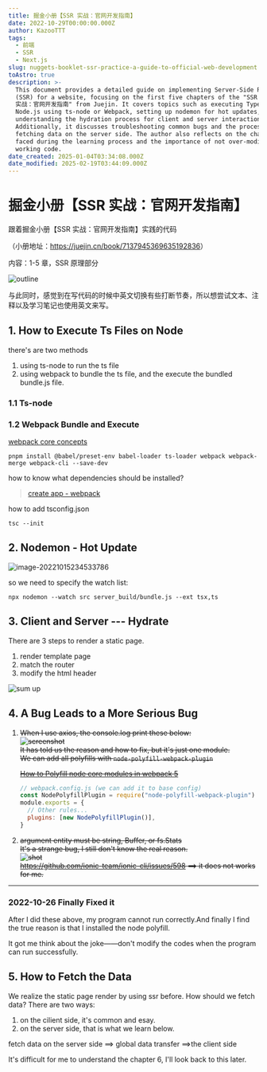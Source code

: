 ```yaml
---
title: 掘金小册【SSR 实战：官网开发指南】
date: 2022-10-29T00:00:00.000Z
author: KazooTTT
tags:
  - 前端
  - SSR
  - Next.js
slug: nuggets-booklet-ssr-practice-a-guide-to-official-web-development
toAstro: true
description: >-
  This document provides a detailed guide on implementing Server-Side Rendering
  (SSR) for a website, focusing on the first five chapters of the "SSR
  实战：官网开发指南" from Juejin. It covers topics such as executing TypeScript files in
  Node.js using ts-node or Webpack, setting up nodemon for hot updates, and
  understanding the hydration process for client and server interactions.
  Additionally, it discusses troubleshooting common bugs and the process of
  fetching data on the server side. The author also reflects on the challenges
  faced during the learning process and the importance of not over-modifying
  working code.
date_created: 2025-01-04T03:34:08.000Z
date_modified: 2025-02-19T03:44:09.000Z
---
```


# 掘金小册【SSR 实战：官网开发指南】

跟着掘金小册【SSR 实战：官网开发指南】实践的代码

（小册地址：<https://juejin.cn/book/7137945369635192836>）

内容：1-5 章，SSR 原理部分

![outline](<https://pictures.kazoottt.top/2024/04/20240407-01e399d8f528eb920808fb7e54fccec8.png>)

与此同时，感觉到在写代码的时候中英文切换有些打断节奏，所以想尝试文本、注释以及学习笔记也使用英文来写。

## 1. How to Execute Ts Files on Node

there's are two methods

1. using ts-node to run the ts file
2. using webpack to bundle the ts file, and the execute the bundled bundle.js file.

### 1.1 Ts-node

### 1.2 Webpack Bundle and Execute

[webpack core concepts](<https://webpack.js.org/concepts/>)

`pnpm install @babel/preset-env babel-loader ts-loader webpack webpack-merge webpack-cli --save-dev`

how to know what dependencies should be installed?

> [create app - webpack](<https://createapp.dev/webpack>)

how to add tsconfig.json

`tsc --init`

## 2. Nodemon - Hot Update

![image-20221015234533786](<https://pictures.kazoottt.top/2024/04/20240407-15ae78352fc2914ed629f37eb669429a.png>)

so we need to specify the watch list:

`npx nodemon --watch src server_build/bundle.js --ext tsx,ts`

## 3. Client and Server --- Hydrate

There are 3 steps to render a static page.

1. render template page
2. match the router
3. modify the html header

![sum up](<https://pictures.kazoottt.top/2024/04/20240407-fdf09ebc90375a49a7d4a2ee0c1ef74f.jpg>)

## 4. A Bug Leads to a More Serious Bug

1. ~~When I use axios, the console.log print these below:~~  
   ~~![screenshot](<https://pictures.kazoottt.top/2024/04/20240407-18614e18b7d347bde50bcea00320d88c.png>)~~  
   ~~It has told us the reason and how to fix, but it's just one module.~~  
   ~~We can add all polyfills with `node-polyfill-webpack-plugin`~~

   ~~[How to Polyfill node core modules in webpack 5](<"https://stackoverflow.com/questions/64557638/how-to-polyfill-node-core-modules-in-webpack-5">)~~

   ```javascript
   // webpack.config.js (we can add it to base config)
   const NodePolyfillPlugin = require("node-polyfill-webpack-plugin")
   module.exports = {
     // Other rules...
     plugins: [new NodePolyfillPlugin()],
   }
   ```

2. ~~argument entity must be string, Buffer, or fs.Stats~~  
   ~~It's a strange bug, I still don't know the real reason.~~  
   ~~![shot](<https://pictures.kazoottt.top/2024/04/20240407-4f7965b630b4aa09815ee46aed3820d8.jpg>)~~  
   ~~<https://github.com/ionic-team/ionic-cli/issues/598> ==> it does not works for me.~~

---

### 2022-10-26 Finally Fixed it

After I did these above, my program cannot run correctly.And finally I find the true reason is that I installed the node polyfill.

It got me think about the joke——don't modify the codes when the program can run successfully.

## 5. How to Fetch the Data

We realize the static page render by using ssr before. How should we fetch data? There are two ways:

1. on the cilient side, it's common and esay.
2. on the server side, that is what we learn below.

fetch data on the server side ==> global data transfer ==>the client side

It's difficult for me to understand the chapter 6, I'll look back to this later.
